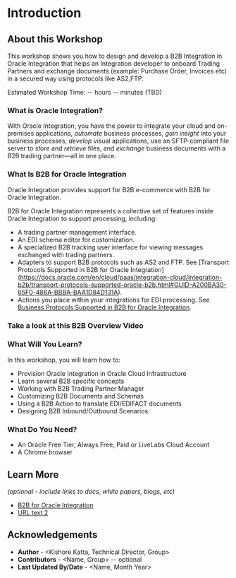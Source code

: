 # Introduction

## About this Workshop

This workshop shows you how to design and develop a B2B Integration in Oracle Integration that helps an Integration developer to onboard Trading Partners and exchange documents (example: Purchase Order, Invoices etc) in a secured way using protocols like AS2,FTP.

Estimated Workshop Time: -- hours -- minutes (TBD)

### What is Oracle Integration?
With Oracle Integration, you have the power to integrate your cloud and on-premises applications, *automate* business processes, *gain insight* into your business processes, *develop* visual applications, use an SFTP-compliant file server to *store* and *retrieve* files, and *exchange* business documents with a B2B trading partner—all in one place.

### What Is B2B for Oracle Integration
Oracle Integration provides support for B2B e-commerce with B2B for Oracle Integration.

B2B for Oracle Integration represents a collective set of features inside Oracle Integration to support processing, including:
* A trading partner management interface.
* An EDI schema editor for customization.
* A specialized B2B tracking user interface for viewing messages exchanged with trading partners.
* Adapters to support B2B protocols such as AS2 and FTP. See [Transport Protocols Supported in B2B for Oracle Integration] (https://docs.oracle.com/en/cloud/paas/integration-cloud/integration-b2b/transport-protocols-supported-oracle-b2b.html#GUID-A200BA30-65F0-486A-BBBA-BAA1D84D131A).
* Actions you place within your integrations for EDI processing. See [Business Protocols Supported in B2B for Oracle Integration](https://docs.oracle.com/en/cloud/paas/integration-cloud/integration-b2b/business-protocols-supported-oracle-b2b.html#GUID-CBAF3DC2-0A64-4AC4-BD2D-4F940223DC9A).


### Take a look at this B2B Overview Video

  [](youtube:hpDwmLCdpsY)

### What Will You Learn?

In this workshop, you will learn how to:
* Provision Oracle Integration in Oracle Cloud Infrastructure
* Learn several B2B specific concepts
* Working with B2B Trading Partner Manager
* Customizing B2B Documents and Schemas
* Using a B2B Action to translate EDI/EDIFACT documents
* Designing B2B Inbound/Outbound Scenarios


### What Do You Need?

* An Oracle Free Tier, Always Free, Paid or LiveLabs Cloud Account
* A Chrome browser

## Learn More

*(optional - include links to docs, white papers, blogs, etc)*

* [B2B for Oracle Integration](https://docs.oracle.com/en/cloud/paas/integration-cloud/btob.html)
* [URL text 2](http://docs.oracle.com)

## Acknowledgements
* **Author** - <Kishore Katta, Technical Director, Group>
* **Contributors** -  <Name, Group> -- optional
* **Last Updated By/Date** - <Name, Month Year>
